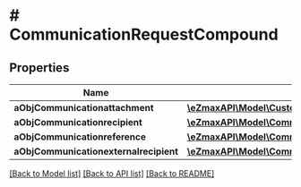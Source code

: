 # # CommunicationRequestCompound

## Properties

Name | Type | Description | Notes
------------ | ------------- | ------------- | -------------
**aObjCommunicationattachment** | [**\eZmaxAPI\Model\CustomCommunicationattachmentRequest[]**](CustomCommunicationattachmentRequest.md) |  |
**aObjCommunicationrecipient** | [**\eZmaxAPI\Model\CommunicationrecipientRequestCompound[]**](CommunicationrecipientRequestCompound.md) |  |
**aObjCommunicationreference** | [**\eZmaxAPI\Model\CommunicationreferenceRequestCompound[]**](CommunicationreferenceRequest.md) |  |
**aObjCommunicationexternalrecipient** | [**\eZmaxAPI\Model\CommunicationexternalrecipientRequestCompound[]**](CommunicationexternalrecipientRequestCompound.md) |  |

[[Back to Model list]](../../README.md#models) [[Back to API list]](../../README.md#endpoints) [[Back to README]](../../README.md)

